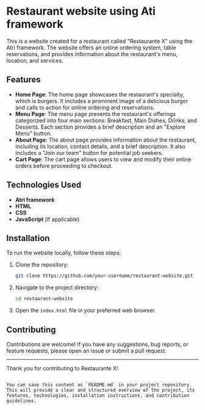 # Restaurant website using Ati framework

This is a website created for a restaurant called "Restaurante X" using the Atri framework. The website offers an online ordering system, table reservations, and provides information about the restaurant's menu, location, and services.

## Features

- **Home Page**: The home page showcases the restaurant's specialty, which is burgers. It includes a prominent image of a delicious burger and calls to action for online ordering and reservations.
- **Menu Page**: The menu page presents the restaurant's offerings categorized into four main sections: Breakfast, Main Dishes, Drinks, and Desserts. Each section provides a brief description and an "Explore Menu" button.
- **About Page**: The about page provides information about the restaurant, including its location, contact details, and a brief description. It also includes a "Join our team" button for potential job seekers.
- **Cart Page**: The cart page allows users to view and modify their online orders before proceeding to checkout.

## Technologies Used

- **Atri framework**
- **HTML**
- **CSS**
- **JavaScript** (if applicable)

## Installation

To run the website locally, follow these steps:

1. Clone the repository:
   ```bash
   git clone https://github.com/your-username/restaurant-website.git
   ```
2. Navigate to the project directory:
   ```bash
   cd restaurant-website
   ```
3. Open the `index.html` file in your preferred web browser.

## Contributing

Contributions are welcome! If you have any suggestions, bug reports, or feature requests, please open an issue or submit a pull request.

---

Thank you for contributing to Restaurante X!
```

You can save this content as `README.md` in your project repository. This will provide a clear and structured overview of the project, its features, technologies, installation instructions, and contribution guidelines.
